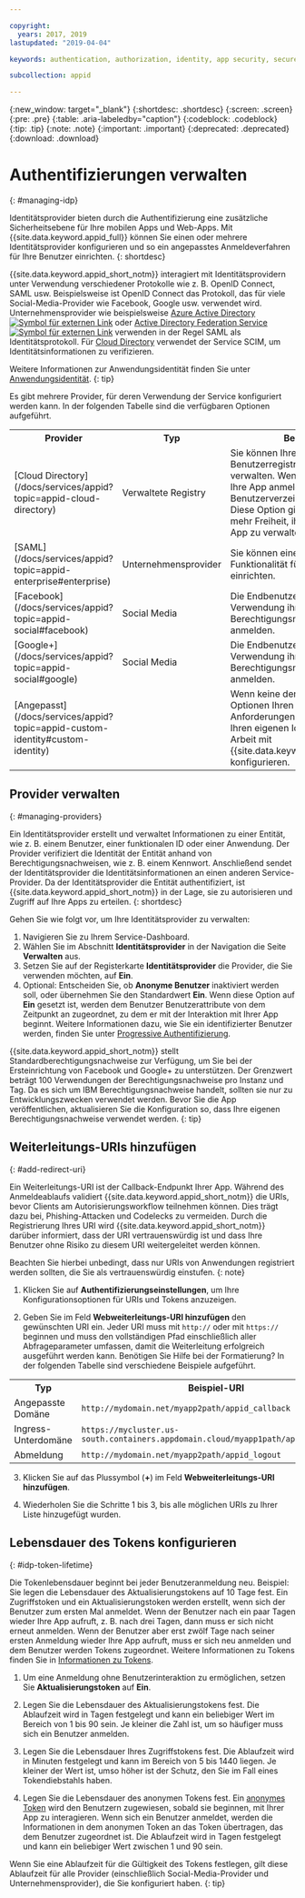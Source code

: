 ```yaml
---

copyright:
  years: 2017, 2019
lastupdated: "2019-04-04"

keywords: authentication, authorization, identity, app security, secure, development, identity provider, tokens, customization, lifetime

subcollection: appid

---
```


{:new_window: target="_blank"}
{:shortdesc: .shortdesc}
{:screen: .screen}
{:pre: .pre}
{:table: .aria-labeledby="caption"}
{:codeblock: .codeblock}
{:tip: .tip}
{:note: .note}
{:important: .important}
{:deprecated: .deprecated}
{:download: .download}


# Authentifizierungen verwalten
{: #managing-idp}

Identitätsprovider bieten durch die Authentifizierung eine zusätzliche Sicherheitsebene für Ihre mobilen Apps und Web-Apps. Mit {{site.data.keyword.appid_full}} können Sie einen oder mehrere Identitätsprovider konfigurieren und so ein angepasstes Anmeldeverfahren für Ihre Benutzer einrichten.
{: shortdesc}


{{site.data.keyword.appid_short_notm}} interagiert mit Identitätsprovidern unter Verwendung verschiedener Protokolle wie z. B. OpenID Connect, SAML usw. Beispielsweise ist OpenID Connect das Protokoll, das für viele Social-Media-Provider wie Facebook, Google usw. verwendet wird. Unternehmensprovider wie beispielsweise <a href="https://www.ibm.com/blogs/bluemix/2018/03/setting-ibm-cloud-app-id-azure-active-directory/" target="_blank">Azure Active Directory <img src="../../icons/launch-glyph.svg" alt="Symbol für externen Link"></a> oder <a href="https://www.ibm.com/blogs/bluemix/2018/03/setting-ibm-cloud-app-id-active-directory-federation-service/" target="_blank">Active Directory Federation Service <img src="../../icons/launch-glyph.svg" alt="Symbol für externen Link"></a> verwenden in der Regel SAML als Identitätsprotokoll. Für [Cloud Directory](/docs/services/appid?topic=appid-cloud-directory) verwendet der Service SCIM, um Identitätsinformationen zu verifizieren.

Weitere Informationen zur Anwendungsidentität finden Sie unter [Anwendungsidentität](/docs/services/appid?topic=appid-app).
{: tip}

Es gibt mehrere Provider, für deren Verwendung der Service konfiguriert werden kann. In der folgenden Tabelle sind die verfügbaren Optionen aufgeführt.

<table>
  <tr>
    <th>Provider</th>
    <th>Typ</th>
    <th>Beschreibung</th>
  </tr>
  <tr>
    <td>[Cloud Directory](/docs/services/appid?topic=appid-cloud-directory)</td>
    <td>Verwaltete Registry</td>
    <td>Sie können Ihre eigene Benutzerregistry in der Cloud verwalten. Wenn sich ein Benutzer für Ihre App anmeldet, wird er zu Ihrem Benutzerverzeichnis hinzugefügt. Diese Option gibt Ihren Benutzern mehr Freiheit, ihr eigenes Konto in Ihrer App zu verwalten.</td>
  </tr>
  <tr>
    <td>[SAML](/docs/services/appid?topic=appid-enterprise#enterprise)</td>
    <td>Unternehmensprovider</td>
    <td>Sie können eine Single-Sign-on-Funktionalität für Ihre Endbenutzer einrichten.</td>
  </tr>
  <tr>
    <td>[Facebook](/docs/services/appid?topic=appid-social#facebook)</td>
    <td>Social Media</td>
    <td>Die Endbenutzer können sich unter Verwendung ihrer Facebook-Berechtigungsnachweise bei Ihrer App anmelden.</td>
  </tr>
  <tr>
    <td>[Google+](/docs/services/appid?topic=appid-social#google)</td>
    <td>Social Media</td>
    <td>Die Endbenutzer können sich unter Verwendung ihrer Google-Berechtigungsnachweise bei Ihrer App anmelden.</td>
  </tr>
  <tr>
    <td>[Angepasst](/docs/services/appid?topic=appid-custom-identity#custom-identity)</td>
    <td> </td>
    <td>Wenn keine der bereitgestellten Optionen Ihren spezifischen Anforderungen entspricht, können Sie Ihren eigenen Identitätsablauf für die Arbeit mit {{site.data.keyword.appid_short_notm}} konfigurieren.</td>  
  </tr>
</table>

## Provider verwalten
{: #managing-providers}

Ein Identitätsprovider erstellt und verwaltet Informationen zu einer Entität, wie z. B. einem Benutzer, einer funktionalen ID oder einer Anwendung. Der Provider verifiziert die Identität der Entität anhand von Berechtigungsnachweisen, wie z. B. einem Kennwort. Anschließend sendet der Identitätsprovider die Identitätsinformationen an einen anderen Service-Provider. Da der Identitätsprovider die Entität authentifiziert, ist {{site.data.keyword.appid_short_notm}} in der Lage, sie zu autorisieren und Zugriff auf Ihre Apps zu erteilen.
{: shortdesc}

Gehen Sie wie folgt vor, um Ihre Identitätsprovider zu verwalten:

1. Navigieren Sie zu Ihrem Service-Dashboard.
2. Wählen Sie im Abschnitt **Identitätsprovider** in der Navigation die Seite **Verwalten** aus.
3. Setzen Sie auf der Registerkarte **Identitätsprovider** die Provider, die Sie verwenden möchten, auf **Ein**.
4. Optional: Entscheiden Sie, ob **Anonyme Benutzer** inaktiviert werden soll, oder übernehmen Sie den Standardwert **Ein**. Wenn diese Option auf **Ein** gesetzt ist, werden dem Benutzer Benutzerattribute von dem Zeitpunkt an zugeordnet, zu dem er mit der Interaktion mit Ihrer App beginnt. Weitere Informationen dazu, wie Sie ein identifizierter Benutzer werden, finden Sie unter [Progressive Authentifizierung](/docs/services/appid?topic=appid-anonymous#progressive).

{{site.data.keyword.appid_short_notm}} stellt Standardberechtigungsnachweise zur Verfügung, um Sie bei der Ersteinrichtung von Facebook und Google+ zu unterstützen. Der Grenzwert beträgt 100 Verwendungen der Berechtigungsnachweise pro Instanz und Tag. Da es sich um IBM Berechtigungsnachweise handelt, sollten sie nur zu Entwicklungszwecken verwendet werden. Bevor Sie die App veröffentlichen, aktualisieren Sie die Konfiguration so, dass Ihre eigenen Berechtigungsnachweise verwendet werden.
{: tip}


## Weiterleitungs-URIs hinzufügen
{: #add-redirect-uri}

Ein Weiterleitungs-URI ist der Callback-Endpunkt Ihrer App. Während des Anmeldeablaufs validiert {{site.data.keyword.appid_short_notm}} die URIs, bevor Clients am Autorisierungsworkflow teilnehmen können. Dies trägt dazu bei, Phishing-Attacken und Codelecks zu vermeiden. Durch die Registrierung Ihres URI wird {{site.data.keyword.appid_short_notm}} darüber informiert, dass der URI vertrauenswürdig ist und dass Ihre Benutzer ohne Risiko zu diesem URI weitergeleitet werden können.

Beachten Sie hierbei unbedingt, dass nur URIs von Anwendungen registriert werden sollten, die Sie als vertrauenswürdig einstufen.
{: note}


1. Klicken Sie auf **Authentifizierungseinstellungen**, um Ihre Konfigurationsoptionen für URIs und Tokens anzuzeigen.

2. Geben Sie im Feld **Webweiterleitungs-URI hinzufügen** den gewünschten URI ein. Jeder URI muss mit `http://` oder mit `https://` beginnen und muss den vollständigen Pfad einschließlich aller Abfrageparameter umfassen, damit die Weiterleitung erfolgreich ausgeführt werden kann. Benötigen Sie Hilfe bei der Formatierung? In der folgenden Tabelle sind verschiedene Beispiele aufgeführt.

  <table>
    <tr>
      <th>Typ</th>
      <th>Beispiel-URI</th>
    </tr>
    <tr>
      <td>Angepasste Domäne</td>
      <td><code>http://mydomain.net/myapp2path/appid_callback</code></td>
    </tr>
    <tr>
      <td>Ingress-Unterdomäne</td>
      <td><code>https://mycluster.us-south.containers.appdomain.cloud/myapp1path/appid_callback</code></td>
    </tr>
    <tr>
      <td>Abmeldung</td>
      <td><code>http://mydomain.net/myapp2path/appid_logout</code></td>
    </tr>  
  </table>

3. Klicken Sie auf das Plussymbol (**+**) im Feld **Webweiterleitungs-URI hinzufügen**.

4. Wiederholen Sie die Schritte 1 bis 3, bis alle möglichen URIs zu Ihrer Liste hinzugefügt wurden.



## Lebensdauer des Tokens konfigurieren
{: #idp-token-lifetime}

Die Tokenlebensdauer beginnt bei jeder Benutzeranmeldung neu. Beispiel: Sie legen die Lebensdauer des Aktualisierungstokens auf 10 Tage fest. Ein Zugriffstoken und ein Aktualisierungstoken werden erstellt, wenn sich der Benutzer zum ersten Mal anmeldet. Wenn der Benutzer nach ein paar Tagen wieder Ihre App aufruft, z. B. nach drei Tagen, dann muss er sich nicht erneut anmelden. Wenn der Benutzer aber erst zwölf Tage nach seiner ersten Anmeldung wieder Ihre App aufruft, muss er sich neu anmelden und dem Benutzer werden Tokens zugeordnet. Weitere Informationen zu Tokens finden Sie in [Informationen zu Tokens](/docs/services/appid?topic=appid-tokens#tokens).

1. Um eine Anmeldung ohne Benutzerinteraktion zu ermöglichen, setzen Sie **Aktualisierungstoken** auf **Ein**.

2. Legen Sie die Lebensdauer des Aktualisierungstokens fest. Die Ablaufzeit wird in Tagen festgelegt und kann ein beliebiger Wert im Bereich von 1 bis 90 sein. Je kleiner die Zahl ist, um so häufiger muss sich ein Benutzer anmelden.

3. Legen Sie die Lebensdauer Ihres Zugriffstokens fest. Die Ablaufzeit wird in Minuten festgelegt und kann im Bereich von 5 bis 1440 liegen. Je kleiner der Wert ist, umso höher ist der Schutz, den Sie im Fall eines Tokendiebstahls haben.

4. Legen Sie die Lebensdauer des anonymen Tokens fest. Ein [anonymes Token](/docs/services/appid?topic=appid-anonymous#progressive) wird den Benutzern zugewiesen, sobald sie beginnen, mit Ihrer App zu interagieren. Wenn sich ein Benutzer anmeldet, werden die Informationen in dem anonymen Token an das Token übertragen, das dem Benutzer zugeordnet ist. Die Ablaufzeit wird in Tagen festgelegt und kann ein beliebiger Wert zwischen 1 und 90 sein.


Wenn Sie eine Ablaufzeit für die Gültigkeit des Tokens festlegen, gilt diese Ablaufzeit für alle Provider (einschließlich Social-Media-Provider und Unternehmensprovider), die Sie konfiguriert haben.
{: tip}
